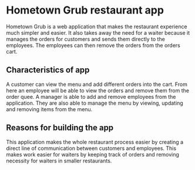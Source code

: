 # Hometown Grub restaurant app
Hometown Grub is a web application that makes the restaurant experience much simpler and easier. It also takes away the need for a waiter because it manages the orders for customers and sends them directly to the employees. The employees can then remove the orders from the orders cart.

## Characteristics of app
A customer can view the menu and add different orders into the cart. From here an employee will be able to view the orders and remove them from the order quee. A manager is able to add and remove employees from the application. They are also able to manage the menu by viewing, updating and removing items from the menu.

## Reasons for building the app
This application makes the whole restaurant process easier by creating a direct line of communication between customers and employees. This makes work easier for waiters by keeping track of orders and removing necessity for waiters in smaller restaurants.
